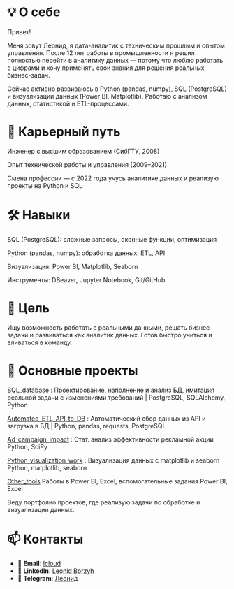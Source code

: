 # 💡 О себе

Привет!

Меня зовут Леонид, я дата-аналитик с техническим прошлым и опытом управления. После 12 лет работы в промышленности я решил полностью перейти в аналитику данных — потому что люблю работать с цифрами и хочу применять свои знания для решения реальных бизнес-задач.

Сейчас активно развиваюсь в Python (pandas, numpy), SQL (PostgreSQL) и визуализации данных (Power BI, Matplotlib). Работаю с анализом данных, статистикой и ETL-процессами.

# 🚀 Карьерный путь
Инженер с высшим образованием (СибГТУ, 2008)

Опыт технической работы и управления (2009–2021)

Смена профессии — с 2022 года учусь аналитике данных и реализую проекты на Python и SQL

# 🛠 Навыки
SQL (PostgreSQL): сложные запросы, оконные функции, оптимизация

Python (pandas, numpy): обработка данных, ETL, API

Визуализация: Power BI, Matplotlib, Seaborn

Инструменты: DBeaver, Jupyter Notebook, Git/GitHub

# 🎯 Цель
Ищу возможность работать с реальными данными, решать бизнес-задачи и развиваться как аналитик данных. Готов быстро учиться и вливаться в команду.



#  💼 Основные проекты

 [SQL_database](./SQL_database) : Проектирование, наполнение и анализ БД, имитация реальной задачи с изменениями требований | PostgreSQL, SQLAlchemy, Python 
 
 [Automated_ETL_API_to_DB](./Automated_ETL_API_to_DB) : Автоматический сбор данных из API и загрузка в БД | Python, pandas, requests, PostgreSQL 
 
 [Ad_campaign_impact](./Ad_campaign_impact) : Стат. анализ эффективности рекламной акции  Python, SciPy 
 
 [Python_visualization_work](./Python_visualization_work) :  Визуализация данных с matplotlib и seaborn  Python, matplotlib, seaborn 
 
 [Other_tools](./Other_tools)   Работы в Power BI, Excel, вспомогательные задания  Power BI, Excel 

Веду портфолио проектов, где реализую задачи по обработке и визуализации данных.


# 📫 **Контакты**  

- 📩 **Email**: [Icloud](mailto:borozyakll@icloud.com)  
- 🔗 **LinkedIn**: [Leonid Borzyh](https://www.linkedin.com/feed/) 
- 📨 **Telegram**: [Леонид](https://t.me/Leonid_Borzyh)  



